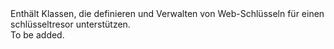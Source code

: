 <Namespace Name="Microsoft.Azure.KeyVault.WebKey">
  <Docs>
    <summary>Enthält Klassen, die definieren und Verwalten von Web-Schlüsseln für einen schlüsseltresor unterstützen.</summary> 
    <remarks>To be added.</remarks>
  </Docs>
</Namespace>
